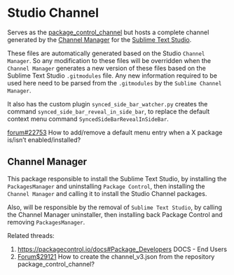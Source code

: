 # Studio Channel


Serves as the [package_control_channel](https://github.com/wbond/package_control_channel) but hosts
a complete channel generated by the
[Channel Manager](https://github.com/evandrocoan/SublimeChannelManager) for the [Sublime Text
Studio](https://github.com/evandrocoan/SublimeTextStudio).

These files are automatically generated based on the Studio `Channel Manager`. So any modification
to these files will be overridden when the `Channel Manager` generates a new version of these files
based on the Sublime Text Studio `.gitmodules` file. Any new information required to be used here
need to be parsed from the `.gitmodules` by the `Sublime Channel Manager`.

It also has the custom plugin `synced_side_bar_watcher.py` creates the command
`synced_side_bar_reveal_in_side_bar`, to replace the default context menu command
`SyncedSideBarRevealInSideBar`.

[forum#22753](https://forum.sublimetext.com/t/solved-how-to-add-remove-a-default-menu-entry-when-a-x-package-is-isnt-enabled-installed/22753)
How to add/remove a default menu entry when a X package is/isn’t enabled/installed?


## Channel Manager

This package responsible to install the Sublime Text Studio, by installing the `PackagesManager` and
uninstalling `Package Control`, then installing the `Channel Manager` and calling it to install the
Studio Channel packages.

Also, will be responsible by the removal of `Sublime Text Studio`, by calling the Channel Manager
uninstaller, then installing back Package Control and removing `PackagesManager`.


Related threads:

1. https://packagecontrol.io/docs#Package_Developers DOCS - End Users
1. [Forum$29121](https://forum.sublimetext.com/t/how-to-create-the-channel-v3-json-from-the-repository-package-control-channel/29121) How to create the channel_v3.json from the repository package_control_channel?


